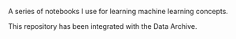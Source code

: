 A series of notebooks I use for learning machine learning concepts.

This repository has been integrated with the Data Archive.